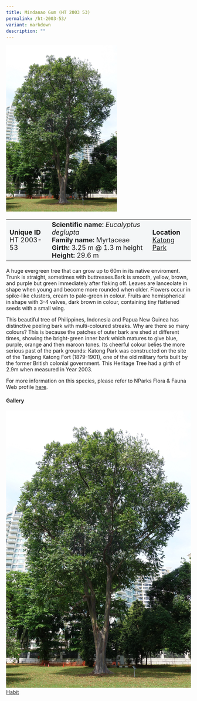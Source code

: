 ```yaml
---
title: Mindanao Gum (HT 2003 53)
permalink: /ht-2003-53/
variant: markdown
description: ""
---
```

<div class="isomer-image-wrapper">
<img style="width: 60%" src="/images/Heritage_trees_photos/eucdeg_ht2003-53_habit.jpg">
</div><table style="minWidth: 100px; font-size: 18px; background: #F4F6F7">
<tbody><tr>
<td rowspan="1" colspan="1">
<strong>Unique ID</strong>
<br>HT 2003-53
</td>
<td rowspan="1" colspan="1">
	<strong>Scientific name:</strong> <em>Eucalyptus deglupta</em>
<br><strong>Family name: </strong>Myrtaceae
<br><strong>Girth: </strong>3.25 m @ 1.3 m height
<br><strong>Height: </strong>29.6 m
</td>
<td rowspan="1" colspan="1">
<strong>Location</strong><a href="https://www.onemap.gov.sg/?lat=1.2970770000013307&amp;lng=103.88696699999603">
 <br>Katong Park</a>
</td>
</tr>
</tbody>
</table>
<p>A huge evergreen tree that can grow up to 60m in its native enviroment. Trunk is straight, sometimes with buttresses.Bark is smooth, yellow, brown, and purple but green immediately after flaking off. Leaves are lanceolate in shape when young and become more rounded when older. Flowers occur in spike-like clusters, cream to pale-green in colour. Fruits are hemispherical in shape with 3-4 valves, dark brown in colour, containing tiny flattened seeds with a small wing.</p>
  
<p>This beautiful tree of Philippines, Indonesia and Papua New Guinea has distinctive peeling bark with multi-coloured streaks. Why are there so many colours? This is because the patches of outer bark are shed at different times, showing the bright-green inner bark which matures to give blue, purple, orange and then maroon tones. Its cheerful colour belies the more serious past of the park grounds: Katong Park was constructed on the site of the Tanjong Katong Fort (1879-1901), one of the old military forts built by the former British colonial government. This Heritage Tree had a girth of 2.9m when measured in Year 2003.</p>

<p>For more information on this species, please refer to NParks Flora &amp; Fauna Web profile <a href="https://www.nparks.gov.sg/florafaunaweb/flora/2/8/2886">here</a>.</p>

<h4><b>Gallery</b></h4>
<div class="isomer-card-grid">
<a href="/images/Heritage_trees_photos/eucdeg_ht2003-53_habit.jpg" class="isomer-card">
<div class="isomer-card-image">
<div class="isomer-image-wrapper"><img src="/images/Heritage_trees_photos/eucdeg_ht2003-53_habit.jpg"></div></div>
<div class="isomer-card-body"><div class="isomer-card-title">Habit</div></div></a><p></p></div>
